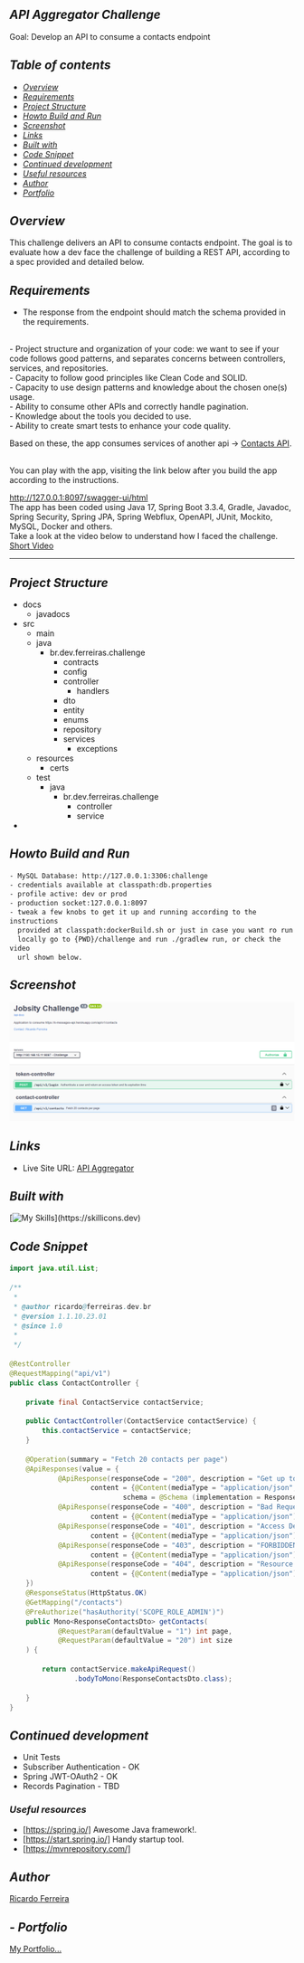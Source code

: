 ## _API Aggregator Challenge_ <br />
Goal: Develop an API to consume a contacts endpoint 

## _Table of contents_

- [_Overview_](#overview)
- [_Requirements_](#requirements)
- [_Project Structure_](#requirements)
- [_Howto Build and Run_](#requirements)
- [_Screenshot_](#screenshot)
- [_Links_](...)
- [_Built with_](#built-with)
- [_Code Snippet_](#requirements)
- [_Continued development_](#continued-development)
- [_Useful resources_](#useful-resources)
- [_Author_](#requirements)
- [_Portfolio_](#requirements)

## _Overview_

This challenge delivers an API to consume contacts endpoint. 
The goal is to evaluate how a dev face the challenge of
building a REST API, according to a spec provided and detailed below.


## _Requirements_

- The response from the endpoint should match the schema provided in the requirements.
<br />
- Project structure and organization of your code: we want to see if your code follows good patterns, and separates
concerns between controllers, services, and repositories.
<br />
- Capacity to follow good principles like Clean Code and SOLID.
<br />
- Capacity to use design patterns and knowledge about the chosen one(s) usage.
<br />
- Ability to consume other APIs and correctly handle pagination.
<br />
- Knowledge about the tools you decided to use.
<br />
- Ability to create smart tests to enhance your code quality.

Based on these, the app consumes services of another api -> <a href="https://k-messages-api.herokuapp.com" target="_blank">Contacts API</a>.

<br />
You can play with the app, visiting the link below after you build the app
according to the instructions.

http://127.0.0.1:8097/swagger-ui/html
<br />
The app has been coded using Java 17, Spring Boot 3.3.4, Gradle, Javadoc, Spring Security, Spring JPA, 
Spring Webflux, OpenAPI, JUnit, Mockito, MySQL, Docker and others.<br />
Take a look at the video below to understand how I faced the challenge.
<br />
<a href="https://youtu.be/CUdN-P-14So" target="_blank">Short Video</a>
<hr />

## _Project Structure_
- docs
   - javadocs
- src
    - main
    - java
        - br.dev.ferreiras.challenge
            - contracts
            - config
            - controller
              - handlers 
            - dto
            - entity
            - enums
            - repository
            - services
              - exceptions
    - resources
        - certs
    - test
      - java
        - br.dev.ferreiras.challenge
          - controller
          - service
-

## _Howto Build and Run_

  ```
  - MySQL Database: http://127.0.0.1:3306:challenge
  - credentials available at classpath:db.properties
  - profile active: dev or prod
  - production socket:127.0.0.1:8097
  - tweak a few knobs to get it up and running according to the instructions
    provided at classpath:dockerBuild.sh or just in case you want ro run
    locally go to {PWD}/challenge and run ./gradlew run, or check the video
    url shown below.

```

## _Screenshot_

[![](./jobsity.png)]()

## _Links_

- Live Site URL: <a href="https://challenge.ferreiras.dev.br/swagger-ui/index.html" target="_blank">API Aggregator</a>

## _Built with_

[![My Skills](https://skillicons.dev/icons?i=java,spring,mysql,gradle,docker,redhat,aws,idea,git,github,)](https://skillicons.dev)

## _Code Snippet_

```java
import java.util.List;

/**
 * 
 * @author ricardo@ferreiras.dev.br
 * @version 1.1.10.23.01
 * @since 1.0
 *
 */

@RestController
@RequestMapping("api/v1")
public class ContactController {

    private final ContactService contactService;

    public ContactController(ContactService contactService) {
        this.contactService = contactService;
    }

    @Operation(summary = "Fetch 20 contacts per page")
    @ApiResponses(value = {
            @ApiResponse(responseCode = "200", description = "Get up to 20 contacts per page.",
                    content = {@Content(mediaType = "application/json",
                            schema = @Schema (implementation = ResponseContactsDto.class))}),
            @ApiResponse(responseCode = "400", description = "Bad Request",
                    content = {@Content(mediaType = "application/json")}),
            @ApiResponse(responseCode = "401", description = "Access Denied",
                    content = {@Content(mediaType = "application/json")}),
            @ApiResponse(responseCode = "403", description = "FORBIDDEN",
                    content = {@Content(mediaType = "application/json")}),
            @ApiResponse(responseCode = "404", description = "Resource not found!",
                    content = {@Content(mediaType = "application/json")})
    })
    @ResponseStatus(HttpStatus.OK)
    @GetMapping("/contacts")
    @PreAuthorize("hasAuthority('SCOPE_ROLE_ADMIN')")
    public Mono<ResponseContactsDto> getContacts(
            @RequestParam(defaultValue = "1") int page,
            @RequestParam(defaultValue = "20") int size
    ) {

        return contactService.makeApiRequest()
                .bodyToMono(ResponseContactsDto.class);

    }
}


``` 

## _Continued development_

- Unit Tests 
- Subscriber Authentication - OK
- Spring JWT-OAuth2 - OK
- Records Pagination - TBD

### _Useful resources_

- [https://spring.io/] Awesome Java framework!.
- [https://start.spring.io/]  Handy startup tool.
- [https://mvnrepository.com/]

## _Author_
<a href="mailto:ricardo@ferreiras.dev.br">Ricardo Ferreira</a>

## - _Portfolio_
<a href="https://www.ferreiras.dev.br" target="_blank">My Portfolio...</a>

